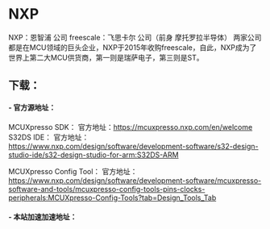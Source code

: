 # NXP

NXP：恩智浦 公司
freescale：飞思卡尔 公司（前身 摩托罗拉半导体）
两家公司都是在MCU领域的巨头企业，NXP于2015年收购freescale，自此，NXP成为了世界上第二大MCU供货商，第一则是瑞萨电子，第三则是ST。

## 下载：
#### - 官方源地址：
MCUXpresso SDK： 官方地址：https://mcuxpresso.nxp.com/en/welcome
S32DS IDE： 官方地址：https://www.nxp.com/design/software/development-software/s32-design-studio-ide/s32-design-studio-for-arm:S32DS-ARM

MCUXpresso Config Tool： 官方地址：https://www.nxp.com/design/software/development-software/mcuxpresso-software-and-tools/mcuxpresso-config-tools-pins-clocks-peripherals:MCUXpresso-Config-Tools?tab=Design_Tools_Tab

#### - 本站加速加速地址：
<ul id="packs-list">

</ul>
